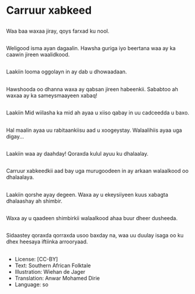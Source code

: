 # Carruur xabkeed

##
Waa baa waxaa jiray, qoys farxad ku nool.

##
Weligood isma ayan dagaalin. Hawsha guriga iyo beertana waa ay ka caawin jireen waalidkood.

##
Laakiin looma oggolayn in ay dab u dhowaadaan.

##
Hawshooda oo dhanna waxa ay qabsan jireen habeenkii. Sababtoo ah waxaa ay ka sameysmaayeen xabaq!

##
Laakiin Mid wiilasha ka mid ah ayaa u xiiso qabay in uu cadceedda u baxo.

##
Hal maalin ayaa uu rabitaankiisu aad u xoogeystay. Walaalihiis ayaa uga digay...

##
Laakiin waa ay daahday! Qoraxda kulul ayuu ku dhalaalay.

##
Carruur xabkeedkii aad bay uga murugoodeen in ay arkaan walaalkood oo dhalaalaya.

##
Laakiin qorshe ayay degeen. Waxa ay u ekeysiiyeen kuus xabagta dhalaashay ah shimbir.

##
Waxa ay u qaadeen shimbirkii walaalkood ahaa buur dheer dusheeda.

##
Sidaastey qoraxda qorraxda usoo baxday na, waa uu duulay isaga oo ku dhex heesaya iftiinka arrooryaad.

##
* License: [CC-BY]
* Text: Southern African Folktale
* Illustration: Wiehan de Jager
* Translation: Anwar Mohamed Dirie
* Language: so
